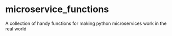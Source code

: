 # microservice_functions
A collection of handy functions for making python microservices work in the real world
